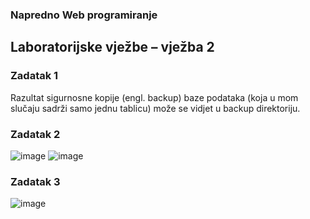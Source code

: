### Napredno Web programiranje 
## Laboratorijske vježbe – vježba 2

### Zadatak 1
Razultat sigurnosne kopije (engl. backup) baze podataka (koja u mom slučaju sadrži samo jednu tablicu) može se vidjet u backup direktoriju.

### Zadatak 2
![image](https://github.com/Tomislav0/lv2-web/assets/72692790/05eed2b6-6863-4f88-a187-cb6da7e03628)
![image](https://github.com/Tomislav0/lv2-web/assets/72692790/5f462db7-061a-4876-acd8-d667c9d30d65)

### Zadatak 3
![image](https://github.com/Tomislav0/lv2-web/assets/72692790/c06e32c4-df37-40f1-a44d-b70aee158ecc)


